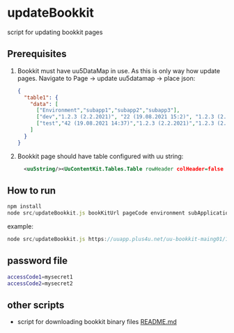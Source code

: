 # updateBookkit

script for updating bookkit pages

## Prerequisites

1. Bookkit must have uu5DataMap in use. As this is only way how update pages. Navigate to Page -> update uu5datamap -> place json:
    ```json
    {
      "table1": {
        "data": [
          ["Environment","subapp1","subapp2","subapp3"],
          ["dev","1.2.3 (2.2.2021)", "22 (19.08.2021 15:2)", "1.2.3 (2.2.2022)" ],
          ["test","42 (19.08.2021 14:37)","1.2.3 (2.2.2021)","1.2.3 (2.2.2022)"]
        ]
      }
    }
    ```   
2. Bookkit page should have table configured with uu string: 
    ```xml
      <uu5string/><UuContentKit.Tables.Table rowHeader colHeader=false header="Do not update this page!!!" data="<uu5data/>table1.data"/>
    ```  
 
## How to run

```javascript
npm install 
node src/updateBookkit.js bookKitUrl pageCode environment subApplication version pathToPasswordFile
```

example: 
```javascript
node src/updateBookkit.js https://uuapp.plus4u.net/uu-bookkit-maing01/1111111 123 dev subapp2 1.2.3 /tmp/passwordFile
```

## password file
```bash
accessCode1=mysecret1
accessCode2=mysecret2
```

## other scripts
- script for downloading bookkit binary files [README.md](src/other/README.md)
